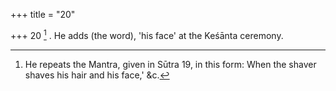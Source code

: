 +++
title = "20"

+++
20 [^7] . He adds (the word), 'his face' at the Keśānta ceremony.


[^7]:  He repeats the Mantra, given in Sūtra 19, in this form: When the shaver shaves his hair and his face,' &c.
